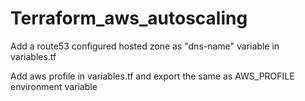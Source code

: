 # Terraform_aws_autoscaling

Add a route53 configured hosted zone as "dns-name" variable in variables.tf

Add aws profile in variables.tf and export the same as AWS_PROFILE environment variable
